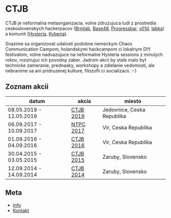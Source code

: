 # CTJB

CTJB je neformalna metaorganizacia, volne zdruzujuca ludi z prostredia ceskoslovenskych hackerpacov
([Brmlab](https://brmlab.cz/), [Base48](https://base48.cz/), [Progressbar](https://www.progressbar.sk/), [v01d](https://www.v01d.sk/), [labka](https://labka.cz/))
a komunit ([Hysteria](http://hysteria.sk/), [Kyberia](https://kyberia.sk/)).

Snazime sa organizovat udalosti podobne nemeckym Chaos Communication Campom, holandskymi hackcampom ci lokalnym DIY festivalom, volne nadvazujuce na neformalne Hysteria sessions z minulych rokov, rozsirujuc ich povodny zaber. Jadrom akcii by stale malo byt technicke zameranie, prednasky, workshopy a zdielanie vedomosti, ale nebranime sa ani pridruzenej kulture, filozofii ci socializacii. :-)

## Zoznam akcii

| datum                   | akcia                          | miesto                     |
|-------------------------|--------------------------------|----------------------------|
| 08.05.2019 - 12.05.2019 | [CTJB 2019](2019.md)           | Jedovnice, Ceska Republika |
| 06.09.2017 - 10.09.2017 | [NTPC 2017](https://ntpc.wtf/) | Vir, Ceska Republika       |
| 01.09.2016 - 04.09.2016 | [CTJB 2016](2016.md)           | Vir, Ceska Republika       |
| 30.04.2015 - 03.05.2015 | [CTJB 2015](2015.md)           | Zaruby, Slovensko          |
| 12.09.2014 - 14.09.2014 | [CTJB 2014](2014.md)           | Zaruby, Slovensko          |

## Meta

* [Info](info.md)
* [Kontakt](kontakt.md)

